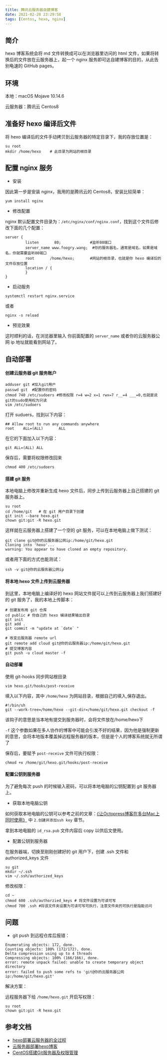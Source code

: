 ```yaml
---
title: 腾讯云服务器自建博客
date: 2021-02-28 23:29:58
tags: [Centos, hexo, nginx]
---
```


## 简介

hexo 博客系统会将 md 文件转换成可以在浏览器里访问的 html 文件，如果将转换后的文件放在云服务器上，起一个 nginx 服务即可达自建博客的目的，从此告别龟速的 GitHub pages。

## 环境

本地：macOS Mojave 10.14.6

云服务器：腾讯云 Centos8

## 准备好 hexo 编译后文件

将 hexo 编译后的文件手动拷贝到云服务器的特定目录下，我的存放位置是：

```
su root
mkdir /home/hexo    # 此目录为网站的根目录
```

## 配置 nginx 服务

* 安装

因此第一步是安装 nginx，我用的是腾讯云的 Centos8，安装比较简单：

```shell
yum install nginx
```

<!-- more -->

* 修改配置

nginx 默认配置文件目录为：`/etc/nginx/conf/nginx.conf`，找到这个文件后修改下面的几个配置：

```shell
server {
         listen       80;             #监听80端口
         server_name www.foogry.wang;  #你的服务器名，通常是域名，如果是域名，你就需要监听80端口
         root       /home/hexo;       #网站的根目录，也就是你 hexo 编译后的文件存放位置
         location / {
         }
}
```

* 启动服务

```
systemctl restart nginx.service
```

或者 

```
nginx -s reload
```

* 预览效果

这时顺利的话，在浏览器里输入 你前面配置的 `server_name` 或者你的云服务器公网 ip 地址就能看到网站了。

## 自动部署

#### 创建云服务器 git 服务账户

```
adduser git #加入git用户
passwd git  #配置你的密码
chmod 740 /etc/sudoers #修改权限 r=4 w=2 x=1 rwx=7 r__=4 ___=0,也就是说git的sudo使用权为只读
vim /etc/sudoers 
```

打开 suduers，找到以下内容：

```
## Allow root to run any commands anywhere
root    ALL=(ALL)       ALL
```

在它的下面加入以下内容：

```
git ALL=(ALL) ALL
```

保存后，需要将权限修改回来

```
chmod 400 /etc/sudoers
```
 
#### 搭建 git 服务

本地电脑上修改并重新生成 hexo 文件后，同步上传到云服务器上自己搭建的 git 服务器上。

```
su root
cd /home/git   # 在 git 用户目录下创建
git init --bare hexo.git
chown git:git -R hexo.git
```

这样就在云服务器上搭建了一个空的 git 服务，可以在本地电脑上做下测试：

```
git clone git@你的云服务器公网ip:/home/git/hexo.git
Cloning into 'hexo'...
warning: You appear to have cloned an empty repository.
```

或者用下面的方式也能测试：

```
ssh -v git@你的云服务器公网ip
```

#### 将本地 hexo 文件上传到云服务器

到这里，本地电脑上编译好的 hexo 网站文件就可以上传到云服务器上我们搭建好的 git 服务了，我的本地上传脚本：

```
# 创建发布用 git 仓库
cd public # 你自己的 hexo 编译结果输出目录
git init
git add .
git commit -m "update at `date` "

# 改变云服务器 remote url
git remote add cloud git@你的云服务器ip:/home/git/hexo.git
# 提交博客内容
git push -u cloud master -f
```

#### 自动部署

使用 git-hooks 同步网站根目录

```
vim hexo.git/hooks/post-receive
```

填入以下内容，其中 `/home/hexo` 为网站目录，根据自己的填入,保存退出。

```
#!/bin/sh
git --work-tree=/home/hexo --git-dir=/home/git/hexo.git checkout -f
```

该钩子的意思是当本地有提交到服务器时，会将文件放在/home/hexo下

`-f` 这个参数如果在多人协作的博客中可能会引发不好的结果，因为他是强制更新的意思，会将本地版本覆盖掉远程服务器的版本，但是是个人的博客系统就无所谓了

保存后，要赋予 `post-receive` 文件可执行权限：

```
chmod +x /home/git/hexo.git/hooks/post-receive
```

#### 配置公钥到服务器

为了避免每次 push 的时候输入密码，可以将本地电脑的公钥配置到 git 服务器上。

* 获取本地电脑公钥

如何获取本地电脑的公钥可以参考之前的文章：[《让Octopress博客在多台Mac上同时使用》](http://foogry.org/2014/04/02/2014-04-02-ru-he-pei-zhi-rang-ni-de-octopressbo-ke-zai-duo-tai-macshang-tong-shi-shi-yong/) 中 `2.创建并添加ssh key` 章节。

拿到本地电脑的 `id_rsa.pub` 文件内容后 copy 以供后文使用。

* 配置公钥到服务器

在服务器端，切换至刚刚创建好的 git 用户下，创建 .ssh 文件和 authorized_keys 文件

```
su git
mkdir ~/.ssh
vim ~/.ssh/authorized_keys
```

修改权限：

```
cd ~
chmod 600 .ssh/authorzied_keys # 将文件设置为可读可写
chmod 700 .ssh #将该文件夹设置为可读可写可执行，注意文件夹的可执行是指能访问
```


## 问题

* git push 到远程仓库后报错：

```
Enumerating objects: 172, done.
Counting objects: 100% (172/172), done.
Delta compression using up to 4 threads
Compressing objects: 100% (166/166), done.
error: remote unpack failed: unable to create temporary object directory
error: failed to push some refs to 'git@你的云服务器公网ip:/home/git/hexo.git'
```

解决方案：

远程服务器下给 `/home/hexo.git` 开启写权限：
```
su root
chown git:git -R hexo.git
```

## 参考文档

* [hexo部署云服务器的全过程](https://blog.csdn.net/weixin_41154636/article/details/99685965)
* [云服务器部署hexo博客](https://blog.csdn.net/lxhhh_h/article/details/109385484)
* [CentOS搭建Git服务器及权限管理](https://www.jianshu.com/p/a0eb79fa5b8d)